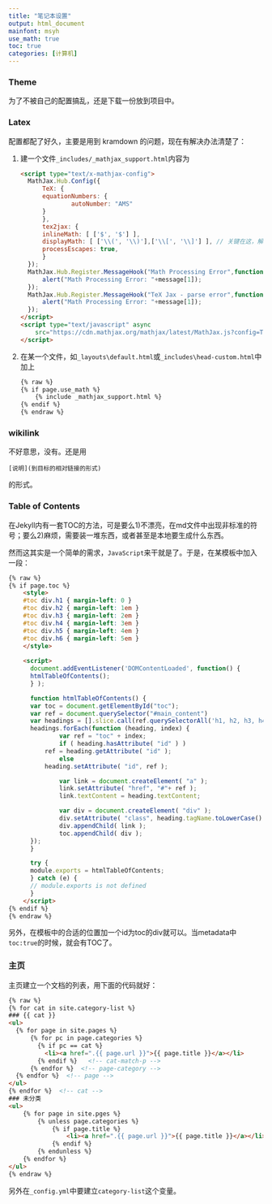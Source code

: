 ```yaml
---
title: "笔记本设置"
output: html_document
mainfont: msyh
use_math: true
toc: true
categories: [计算机]
---
```

### Theme
为了不被自己的配置搞乱，还是下载一份放到项目中。

### Latex
配置都配了好久，主要是用到 kramdown 的问题，现在有解决办法清楚了：
1. 建一个文件`_includes/_mathjax_support.html`内容为

	``` html
	<script type="text/x-mathjax-config">
	  MathJax.Hub.Config({
		  TeX: {
		  equationNumbers: {
				  autoNumber: "AMS"
		  }
		  },
		  tex2jax: {
		  inlineMath: [ ['$', '$'] ],
		  displayMath: [ ['\\(', '\\)'],['\\[', '\\]'] ], // 关键在这，解决 kramdown 把$$替换的问题
		  processEscapes: true,
		  }
	  });
	  MathJax.Hub.Register.MessageHook("Math Processing Error",function (message) {
		  alert("Math Processing Error: "+message[1]);
	  });
	  MathJax.Hub.Register.MessageHook("TeX Jax - parse error",function (message) {
		  alert("Math Processing Error: "+message[1]);
	  });
	</script>
	<script type="text/javascript" async
		src="https://cdn.mathjax.org/mathjax/latest/MathJax.js?config=TeX-MML-AM_CHTML">
	</script>

	```
2. 在某一个文件，如`_layouts\default.html`或`_includes\head-custom.html`中加上

   ``` html
   {% raw %}
   {% if page.use_math %}
	   {% include _mathjax_support.html %}
   {% endif %}
   {% endraw %}
   ```

### wikilink
不好意思，没有。还是用 
``` text
[说明](到目标的相对链接的形式)
```
的形式。

### Table of Contents
在Jekyll内有一套TOC的方法，可是要么1)不漂亮，在md文件中出现非标准的符号；要么2)麻烦，需要装一堆东西，或者甚至是本地要生成什么东西。

然而这其实是一个简单的需求，`JavaScript`来干就是了。于是，在某模板中加入一段：

``` html
{% raw %}
{% if page.toc %}
    <style>
    #toc div.h1 { margin-left: 0 }
    #toc div.h2 { margin-left: 1em }
    #toc div.h3 { margin-left: 2em }
    #toc div.h4 { margin-left: 3em }
    #toc div.h5 { margin-left: 4em }
    #toc div.h6 { margin-left: 5em }
    </style>
    
    <script>
      document.addEventListener('DOMContentLoaded', function() {
	  htmlTableOfContents();
      } );

      function htmlTableOfContents() {
	  var toc = document.getElementById("toc");
	  var ref = document.querySelector("#main_content")
	  var headings = [].slice.call(ref.querySelectorAll('h1, h2, h3, h4, h5, h6'));
	  headings.forEach(function (heading, index) {
              var ref = "toc" + index;
              if ( heading.hasAttribute( "id" ) ) 
		  ref = heading.getAttribute( "id" );
              else
		  heading.setAttribute( "id", ref );

              var link = document.createElement( "a" );
              link.setAttribute( "href", "#"+ ref );
              link.textContent = heading.textContent;

              var div = document.createElement( "div" );
              div.setAttribute( "class", heading.tagName.toLowerCase() );
              div.appendChild( link );
              toc.appendChild( div );
	  });
      }

      try {
	  module.exports = htmlTableOfContents;
      } catch (e) {
	  // module.exports is not defined
      }
    </script>
{% endif %}
{% endraw %}
```

另外，在模板中的合适的位置加一个id为toc的div就可以。当metadata中`toc:true`的时候，就会有TOC了。

### 主页
主页建立一个文档的列表，用下面的代码就好：

``` html
{% raw %}
{% for cat in site.category-list %}
### {{ cat }}
<ul>
  {% for page in site.pages %}
      {% for pc in page.categories %}
        {% if pc == cat %}
          <li><a href=".{{ page.url }}">{{ page.title }}</a></li>
        {% endif %}   <!-- cat-match-p -->
      {% endfor %}  <!-- page-category -->
  {% endfor %}  <!-- page -->
</ul>
{% endfor %}  <!-- cat -->
### 未分类
<ul>
	{% for page in site.pges %}
		{% unless page.categories %}
			{% if page.title %}
				<li><a href=".{{ page.url }}">{{ page.title }}</a></li>		
			{% endif %}
		{% endunless %}
	{% endfor %}
</ul>
{% endraw %}
```
另外在`_config.yml`中要建立`category-list`这个变量。
